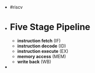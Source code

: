 - #riscv
- # Five Stage Pipeline
	- **instruction fetch** (IF)
	- **instruction decode** (ID)
	- **instruction execute** (EX)
	- **memory access** (MEM)
	- **write back** (WB)
-